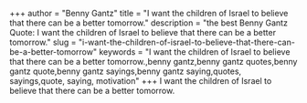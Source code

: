 +++
author = "Benny Gantz"
title = "I want the children of Israel to believe that there can be a better tomorrow."
description = "the best Benny Gantz Quote: I want the children of Israel to believe that there can be a better tomorrow."
slug = "i-want-the-children-of-israel-to-believe-that-there-can-be-a-better-tomorrow"
keywords = "I want the children of Israel to believe that there can be a better tomorrow.,benny gantz,benny gantz quotes,benny gantz quote,benny gantz sayings,benny gantz saying,quotes, sayings,quote, saying, motivation"
+++
I want the children of Israel to believe that there can be a better tomorrow.
